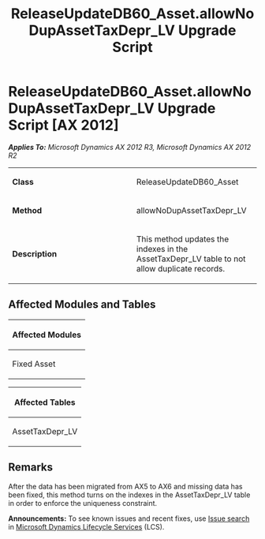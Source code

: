 ﻿---
title: ReleaseUpdateDB60_Asset.allowNoDupAssetTaxDepr_LV Upgrade Script
TOCTitle: ReleaseUpdateDB60_Asset.allowNoDupAssetTaxDepr_LV Upgrade Script
ms:assetid: aec807b2-1a44-104d-c608-49fd8b45fcff
ms:mtpsurl: https://msdn.microsoft.com/en-us/library/JJ686557(v=AX.60)
ms:contentKeyID: 49710511
ms.date: 05/18/2015
mtps_version: v=AX.60
---

# ReleaseUpdateDB60\_Asset.allowNoDupAssetTaxDepr\_LV Upgrade Script [AX 2012]


_**Applies To:** Microsoft Dynamics AX 2012 R3, Microsoft Dynamics AX 2012 R2_

<table>
<colgroup>
<col style="width: 50%" />
<col style="width: 50%" />
</colgroup>
<tbody>
<tr class="odd">
<td><p><strong>Class</strong></p></td>
<td><p>ReleaseUpdateDB60_Asset</p></td>
</tr>
<tr class="even">
<td><p><strong>Method</strong></p></td>
<td><p>allowNoDupAssetTaxDepr_LV</p></td>
</tr>
<tr class="odd">
<td><p><strong>Description</strong></p></td>
<td><p>This method updates the indexes in the AssetTaxDepr_LV table to not allow duplicate records.</p></td>
</tr>
</tbody>
</table>


## Affected Modules and Tables

<table>
<colgroup>
<col style="width: 100%" />
</colgroup>
<thead>
<tr class="header">
<th><p>Affected Modules</p></th>
</tr>
</thead>
<tbody>
<tr class="odd">
<td><p>Fixed Asset</p></td>
</tr>
</tbody>
</table>


<table>
<colgroup>
<col style="width: 100%" />
</colgroup>
<thead>
<tr class="header">
<th><p>Affected Tables</p></th>
</tr>
</thead>
<tbody>
<tr class="odd">
<td><p>AssetTaxDepr_LV</p></td>
</tr>
</tbody>
</table>


## Remarks

After the data has been migrated from AX5 to AX6 and missing data has been fixed, this method turns on the indexes in the AssetTaxDepr\_LV table in order to enforce the uniqueness constraint.

  
**Announcements:** To see known issues and recent fixes, use [Issue search](http://go.microsoft.com/fwlink/?linkid=389258) in [Microsoft Dynamics Lifecycle Services](http://go.microsoft.com/fwlink/?linkid=306505) (LCS).

